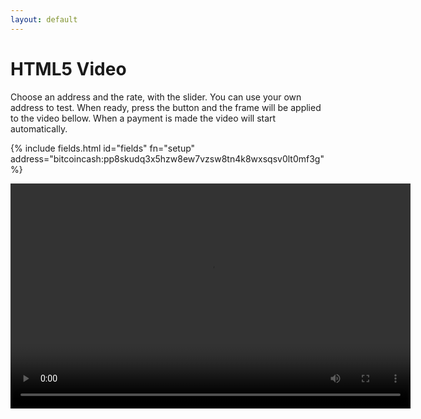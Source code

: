 ```yaml
---
layout: default
---
```


# HTML5 Video

Choose an address and the rate, with the slider. You can use your own address to test. When ready, press the button and the frame will be applied to the video bellow. When a payment is made the video will start automatically.

{% include fields.html id="fields" fn="setup" address="bitcoincash:pp8skudq3x5hzw8ew7vzsw8tn4k8wxsqsv0lt0mf3g" %}

<div style="width: 640px; height: 360px; position: relative;">
  <video id="htmlvideo"
         loop
         src="https://download.blender.org/peach/bigbuckbunny_movies/BigBuckBunny_640x360.m4v"
         width="640"
         height="360">

      Sorry, your browser doesn't support embedded videos.
  </video>
  <div id="countdown"
       style="position: absolute; display: none; bottom: 40px; right: 10px; padding: 4px; background-color: white;"></div>
</div>

<script>
  function setup(address, rate) {
    let video = document.getElementById('htmlvideo');
    let countdown = document.getElementById('countdown');

    let frame = new MoneyFrame({ id: 'htmlvideo', rate: rate, address: address });

    frame.paidEvent.register(function() {
      video.play();
    });

    frame.unpaidEvent.register(function() {
      video.pause();
      countdown.style.display = 'none';
    });

    frame.countdownEvent.register(function(status) {
      let seconds = Math.floor((status.paidUntil - Date.now()) / 1000);

      countdown.style.display = 'block';
      countdown.innerHTML = seconds + " seconds remaining";
    });
  }
</script>

<script src="resources/javascript/moneyframe.bundle.js"></script>
